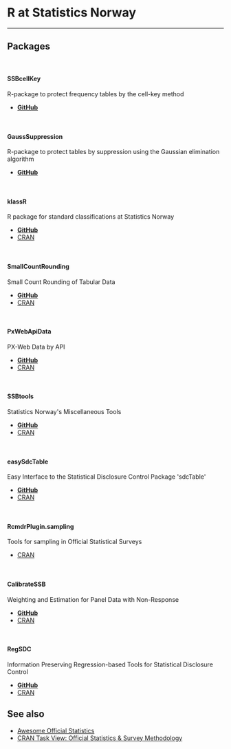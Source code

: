 
# R at Statistics Norway
*****

## Packages 

&nbsp;


#### SSBcellKey
R-package to protect frequency tables by the cell-key method

- [**GitHub**](https://github.com/statisticsnorway/SSBcellKey)

&nbsp;


#### GaussSuppression
R-package to protect tables by suppression using the Gaussian elimination algorithm

- [**GitHub**](https://github.com/statisticsnorway/GaussSuppression)

&nbsp;


#### klassR
R package for standard classifications at Statistics Norway

- [**GitHub**](https://github.com/statisticsnorway/klassR)
- [CRAN](https://CRAN.R-project.org/package=klassR)

&nbsp;


#### SmallCountRounding
Small Count Rounding of Tabular Data

- [**GitHub**](https://github.com/statisticsnorway/SmallCountRounding) 
- [CRAN](https://CRAN.R-project.org/package=SmallCountRounding)

&nbsp;


#### PxWebApiData 
PX-Web Data by API 

- [**GitHub**](https://github.com/statisticsnorway/PxWebApiData)
- [CRAN](https://CRAN.R-project.org/package=PxWebApiData)

&nbsp;

#### SSBtools 
Statistics Norway's Miscellaneous Tools

- [**GitHub**](https://github.com/statisticsnorway/SSBtools) 
- [CRAN](https://CRAN.R-project.org/package=SSBtools)


&nbsp;

#### easySdcTable 
Easy Interface to the Statistical Disclosure Control Package 'sdcTable'

- [**GitHub**](https://github.com/statisticsnorway/easySdcTable) 
- [CRAN](https://CRAN.R-project.org/package=easySdcTable)

&nbsp;

#### RcmdrPlugin.sampling 
Tools for sampling in Official Statistical Surveys
 
- [CRAN](https://CRAN.R-project.org/package=RcmdrPlugin.sampling)

&nbsp;

#### CalibrateSSB 
Weighting and Estimation for Panel Data with Non-Response

- [**GitHub**](https://github.com/statisticsnorway/CalibrateSSB) 
- [CRAN](https://CRAN.R-project.org/package=CalibrateSSB)

&nbsp;

#### RegSDC 
Information Preserving Regression-based Tools for Statistical Disclosure Control

- [**GitHub**](https://github.com/olangsrud/RegSDC) 
- [CRAN](https://CRAN.R-project.org/package=RegSDC)

## See also
- [Awesome Official Statistics](http://www.awesomeofficialstatistics.org)
- [CRAN Task View: Official Statistics & Survey Methodology](https://CRAN.R-project.org/view=OfficialStatistics)
